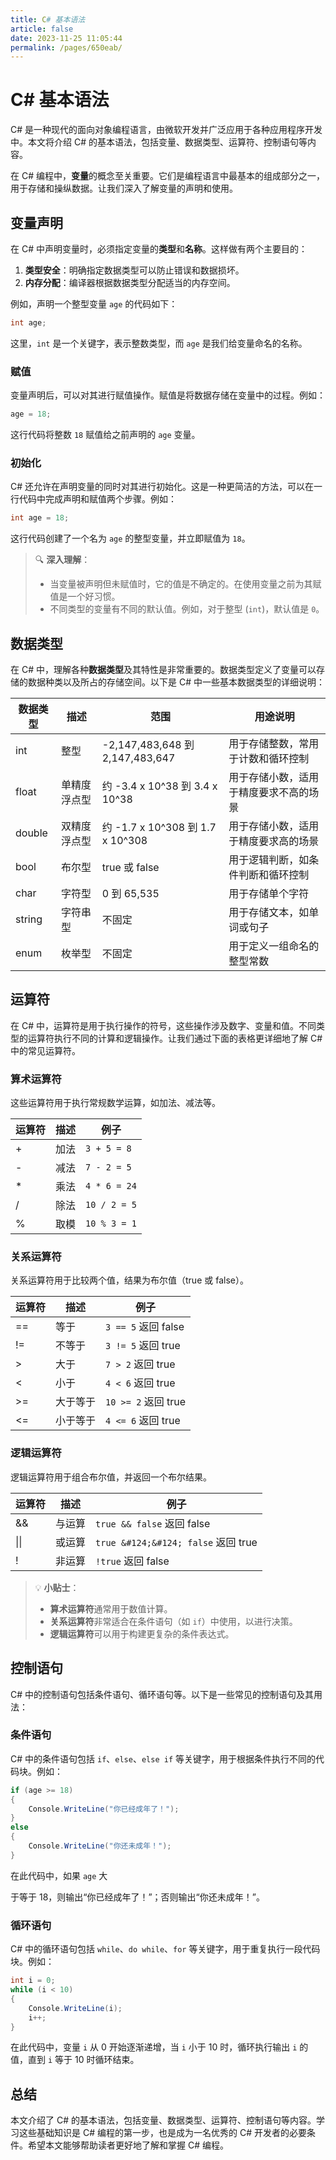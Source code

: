```yaml
---
title: C# 基本语法
article: false
date: 2023-11-25 11:05:44
permalink: /pages/650eab/
---
```

# C# 基本语法

C# 是一种现代的面向对象编程语言，由微软开发并广泛应用于各种应用程序开发中。本文将介绍 C# 的基本语法，包括变量、数据类型、运算符、控制语句等内容。

在 C# 编程中，**变量**的概念至关重要。它们是编程语言中最基本的组成部分之一，用于存储和操纵数据。让我们深入了解变量的声明和使用。

## 变量声明

在 C# 中声明变量时，必须指定变量的**类型**和**名称**。这样做有两个主要目的：
1. **类型安全**：明确指定数据类型可以防止错误和数据损坏。
2. **内存分配**：编译器根据数据类型分配适当的内存空间。

例如，声明一个整型变量 `age` 的代码如下：

```csharp
int age;
```

这里，`int` 是一个关键字，表示整数类型，而 `age` 是我们给变量命名的名称。

### 赋值

变量声明后，可以对其进行赋值操作。赋值是将数据存储在变量中的过程。例如：

```csharp
age = 18;
```

这行代码将整数 `18` 赋值给之前声明的 `age` 变量。

### 初始化

C# 还允许在声明变量的同时对其进行初始化。这是一种更简洁的方法，可以在一行代码中完成声明和赋值两个步骤。例如：

```csharp
int age = 18;
```

这行代码创建了一个名为 `age` 的整型变量，并立即赋值为 `18`。

> 🔍 **深入理解**：
> - 当变量被声明但未赋值时，它的值是不确定的。在使用变量之前为其赋值是一个好习惯。
> - 不同类型的变量有不同的默认值。例如，对于整型 (`int`)，默认值是 `0`。


## 数据类型

在 C# 中，理解各种**数据类型**及其特性是非常重要的。数据类型定义了变量可以存储的数据种类以及所占的存储空间。以下是 C# 中一些基本数据类型的详细说明：

| 数据类型 | 描述               | 范围                            | 用途说明                           |
|----------|--------------------|---------------------------------|------------------------------------|
| int      | 整型               | -2,147,483,648 到 2,147,483,647 | 用于存储整数，常用于计数和循环控制   |
| float    | 单精度浮点型       | 约 -3.4 x 10^38 到 3.4 x 10^38  | 用于存储小数，适用于精度要求不高的场景 |
| double   | 双精度浮点型       | 约 -1.7 x 10^308 到 1.7 x 10^308 | 用于存储小数，适用于精度要求高的场景   |
| bool     | 布尔型             | true 或 false                   | 用于逻辑判断，如条件判断和循环控制  |
| char     | 字符型             | 0 到 65,535                     | 用于存储单个字符                   |
| string   | 字符串型           | 不固定                          | 用于存储文本，如单词或句子          |
| enum     | 枚举型             | 不固定                          | 用于定义一组命名的整型常数          |

## 运算符
在 C# 中，运算符是用于执行操作的符号，这些操作涉及数字、变量和值。不同类型的运算符执行不同的计算和逻辑操作。让我们通过下面的表格更详细地了解 C# 中的常见运算符。

### 算术运算符

这些运算符用于执行常规数学运算，如加法、减法等。

| 运算符 | 描述 | 例子       |
|--------|------|------------|
| +      | 加法 | `3 + 5 = 8`    |
| -      | 减法 | `7 - 2 = 5`    |
| *      | 乘法 | `4 * 6 = 24`   |
| /      | 除法 | `10 / 2 = 5`   |
| %      | 取模 | `10 % 3 = 1`   |

### 关系运算符

关系运算符用于比较两个值，结果为布尔值（true 或 false）。

| 运算符 | 描述     | 例子              |
|--------|----------|-------------------|
| ==     | 等于     | `3 == 5` 返回 false |
| !=     | 不等于   | `3 != 5` 返回 true  |
| >      | 大于     | `7 > 2` 返回 true   |
| <      | 小于     | `4 < 6` 返回 true   |
| >=     | 大于等于 | `10 >= 2` 返回 true |
| <=     | 小于等于 | `4 <= 6` 返回 true  |

### 逻辑运算符

逻辑运算符用于组合布尔值，并返回一个布尔结果。

| 运算符 | 描述   | 例子                      |
|--------|--------|---------------------------|
| &&     | 与运算 | `true && false` 返回 false |
| &#124;&#124; | 或运算 | `true &#124;&#124; false` 返回 true  |
| !      | 非运算 | `!true` 返回 false         |

> 💡 **小贴士**：
> - **算术运算符**通常用于数值计算。
> - **关系运算符**非常适合在条件语句（如 `if`）中使用，以进行决策。
> - **逻辑运算符**可以用于构建更复杂的条件表达式。

## 控制语句

C# 中的控制语句包括条件语句、循环语句等。以下是一些常见的控制语句及其用法：

### 条件语句

C# 中的条件语句包括 `if`、`else`、`else if` 等关键字，用于根据条件执行不同的代码块。例如：

```csharp
if (age >= 18)
{
    Console.WriteLine("你已经成年了！");
}
else
{
    Console.WriteLine("你还未成年！");
}
```

在此代码中，如果 `age` 大

于等于 18，则输出“你已经成年了！”；否则输出“你还未成年！”。

### 循环语句

C# 中的循环语句包括 `while`、`do while`、`for` 等关键字，用于重复执行一段代码块。例如：

```csharp
int i = 0;
while (i < 10)
{
    Console.WriteLine(i);
    i++;
}
```

在此代码中，变量 `i` 从 0 开始逐渐递增，当 `i` 小于 10 时，循环执行输出 `i` 的值，直到 `i` 等于 10 时循环结束。

## 总结

本文介绍了 C# 的基本语法，包括变量、数据类型、运算符、控制语句等内容。学习这些基础知识是 C# 编程的第一步，也是成为一名优秀的 C# 开发者的必要条件。希望本文能够帮助读者更好地了解和掌握 C# 编程。